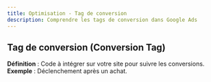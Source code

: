 ```yaml
---
title: Optimisation - Tag de conversion
description: Comprendre les tags de conversion dans Google Ads
---
```


## Tag de conversion (Conversion Tag)
**Définition** : Code à intégrer sur votre site pour suivre les conversions.  
**Exemple** : Déclenchement après un achat.